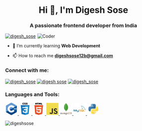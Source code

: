 <h1 align="center">Hi 👋, I'm Digesh Sose</h1>
<h3 align="center">A passionate frontend developer from India</h3>
<img align="right" alt="Coder" width="400" src="https://wallpaperaccess.com/full/6697029.jpg">

<p align="left"> <a href="https://twitter.com/digesh_sose" target="blank"><img src="https://img.shields.io/twitter/follow/digesh_sose?logo=twitter&style=for-the-badge" alt="digesh_sose" /></a> </p>

- 🌱 I’m currently learning **Web Development**

- 📫 How to reach me **digeshsose12b@gmail.com**

<h3 align="left">Connect with me:</h3>
<p align="left">
<a href="https://twitter.com/digesh_sose" target="blank"><img align="center" src="https://raw.githubusercontent.com/rahuldkjain/github-profile-readme-generator/master/src/images/icons/Social/twitter.svg" alt="digesh_sose" height="30" width="40" /></a>
<a href="https://linkedin.com/in/digesh sose" target="blank"><img align="center" src="https://raw.githubusercontent.com/rahuldkjain/github-profile-readme-generator/master/src/images/icons/Social/linked-in-alt.svg" alt="digesh sose" height="30" width="40" /></a>
<a href="https://instagram.com/digesh_sose" target="blank"><img align="center" src="https://raw.githubusercontent.com/rahuldkjain/github-profile-readme-generator/master/src/images/icons/Social/instagram.svg" alt="digesh_sose" height="30" width="40" /></a>
</p>

<h3 align="left">Languages and Tools:</h3>
<p align="left"> <a href="https://www.w3schools.com/cpp/" target="_blank" rel="noreferrer"> <img src="https://raw.githubusercontent.com/devicons/devicon/master/icons/cplusplus/cplusplus-original.svg" alt="cplusplus" width="40" height="40"/> </a> <a href="https://www.w3schools.com/css/" target="_blank" rel="noreferrer"> <img src="https://raw.githubusercontent.com/devicons/devicon/master/icons/css3/css3-original-wordmark.svg" alt="css3" width="40" height="40"/> </a> <a href="https://www.w3.org/html/" target="_blank" rel="noreferrer"> <img src="https://raw.githubusercontent.com/devicons/devicon/master/icons/html5/html5-original-wordmark.svg" alt="html5" width="40" height="40"/> </a> <a href="https://developer.mozilla.org/en-US/docs/Web/JavaScript" target="_blank" rel="noreferrer"> <img src="https://raw.githubusercontent.com/devicons/devicon/master/icons/javascript/javascript-original.svg" alt="javascript" width="40" height="40"/> </a> <a href="https://www.mongodb.com/" target="_blank" rel="noreferrer"> <img src="https://raw.githubusercontent.com/devicons/devicon/master/icons/mongodb/mongodb-original-wordmark.svg" alt="mongodb" width="40" height="40"/> </a> <a href="https://www.mysql.com/" target="_blank" rel="noreferrer"> <img src="https://raw.githubusercontent.com/devicons/devicon/master/icons/mysql/mysql-original-wordmark.svg" alt="mysql" width="40" height="40"/> </a> <a href="https://www.python.org" target="_blank" rel="noreferrer"> <img src="https://raw.githubusercontent.com/devicons/devicon/master/icons/python/python-original.svg" alt="python" width="40" height="40"/> </a> </p>

<p><img align="center" src="https://github-readme-stats.vercel.app/api/top-langs?username=digeshsose&show_icons=true&locale=en&layout=compact" alt="digeshsose" /></p>

